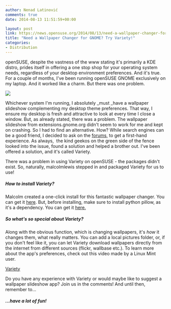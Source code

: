 ```yaml
---
author: Nenad Latinović
comments: true
date: 2014-08-13 11:51:59+00:00

layout: post
link: https://news.opensuse.org/2014/08/13/need-a-wallpaper-changer-for-gnome-try-variety/
title: "Need a Wallpaper Changer for GNOME? Try Variety!"
categories:
- Distribution
---
```

openSUSE, despite the vastness of the www stating it's primarily a KDE distro, prides itself in offering a one stop shop for your operating system needs, regardless of your desktop environment preferences. And it's true. For a couple of months, I've been running openSUSE GNOME exclusively on my laptop. And it worked like a charm. But there was one problem.

<!-- more -->

![](http://peterlevi.com/variety/wp-content/uploads/2012/10/01-all.jpg)

Whichever system I'm running, I absolutely _must _have a wallpaper slideshow complementing my desktop theme preferences. That way, I ensure my desktop is fresh and attractive to look at every time I close a window. But, as already stated, there was a problem. The wallpaper slideshow from extensions.gnome.org didn't seem to work for me and kept on crashing. So I had to find an alternative. How? While search engines can be a good friend, I decided to ask on the [forums](http://forums.opensuse.org), to get a first-hand experience. As always,  the kind geekos on the green side of the fence looked into the issue, found a solution and helped a brother out. I've been offered a solution, and it's called Variety.

There was a problem in using Variety on openSUSE - the packages didn't exist. So, naturally, malcolmlewis stepped in and packaged Variety for us to use!


##### How to install Variety?


Malcolm created a one-click install for this fantastic wallpaper changer. You can get it [here](http://software.opensuse.org/package/variety?search_term=variety). But, before installing, make sure to install python pillow, as it's a dependency. You can get it [here.](http://software.opensuse.org/package/python-Pillow)


##### So what's so special about Variety?


Along with the obvious function, which is changing wallpapers, it's _how_ it changes them, what really matters. You can add a local pictures folder, or, if you don't feel like it, you can let Variety download wallpapers directly from the internet from different sources (flickr, wallbase etc.). To learn more about the app's preferences, check out this video made by a Linux Mint user.

[Variety](http://youtu.be/xJvEz77YgAk?t=3m14s)

Do you have any experience with Variety or would maybe like to suggest a wallpaper slideshow app? Join us in the comments! And until then, remember to...


##### ...have a lot of fun!

		
